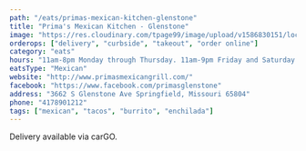 ```yaml
---
path: "/eats/primas-mexican-kitchen-glenstone"
title: "Prima's Mexican Kitchen - Glenstone"
image: "https://res.cloudinary.com/tpage99/image/upload/v1586830151/local417eats/local417eatslogo.png"
orderops: ["delivery", "curbside", "takeout", "order online"]
category: "eats"
hours: "11am-8pm Monday through Thursday. 11am-9pm Friday and Saturday. 11am-7pm Sunday"
eatsType: "Mexican"
website: "http://www.primasmexicangrill.com/"
facebook: "https://www.facebook.com/primasglenstone"
address: "3662 S Glenstone Ave Springfield, Missouri 65804"
phone: "4178901212"
tags: ["mexican", "tacos", "burrito", "enchilada"]
---
```


Delivery available via carGO.